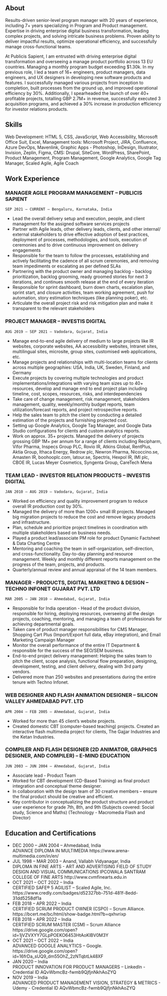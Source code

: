 ## About

Results-driven senior-level program manager with 20 years of experience, including 7+ years specializing in Program and Product management. Expertise in driving enterprise digital business transformation, leading complex projects, and solving intricate business problems. Proven ability to deliver impactful results, optimize operational efficiency, and successfully manage cross-functional teams.

At Publicis Sapient, I am entrusted with driving enterprise digital transformation and overseeing a manage product portfolio across 13 EU countries. Managing a monthly program budget exceeding $1.30k. In my previous role, I led a team of 16+ engineers, product managers, data engineers, and UX designers in developing new software products and features. I successfully managed various projects from inception to completion, built processes from the ground up, and improved operational efficiency by 30%. Additionally, I spearheaded the launch of over 40+ profitable projects, totalling GBP 2.7M+ in revenue, successfully executed 3 acquisition programs, and achieved a 30% increase in production efficiency for investor relations products.

## Skills

Web Development: HTML 5, CSS, JavaScript, Web Accessibility, Microsoft Office Suit, Excel, Management tools: Microsoft Project, JIRA, Confluence, Azure DevOps, Mavenlink, Graphic Apps - Photoshop, InDesign, Illustrator, Invision, Zeplin, Figma, CMS: Drupal, SiteCore, WordPress, SharePoint, Product Management, Program Management, Google Analytics, Google Tag Manager, Scaled Agile, Agile Coach

## Work Experience

### MANAGER AGILE PROGRAM MANAGEMENT – PUBLICIS SAPIENT
`SEP 2021 – CURRENT – Bengaluru, Karnataka, India` <br/>
<ul>
<li>Lead the overall delivery setup and execution, people, and client management for the assigned software services projects</li>
<li>Partner with Agile leads, other delivery leads, clients, and other internal/ external stakeholders to drive effective adoption of best practices, deployment of processes, methodologies, and tools, execution of ceremonies and to drive continuous improvement on delivery engagements </li>
<li>Responsible for the team to follow the processes, establishing and actively facilitating the cadence of all scrum ceremonies, and removing team impediments or escalating as per defined SLAs</li>
<li>Partnering with the product owner and managing backlog - backlog prioritization, backlog grooming, ready groomed stories for next 3 iterations, and continues smooth release at the end of every iteration</li>
<li>Responsible for sprint dashboard, burn down charts, escalation plan, sprint start, and closure activities, team working agreement, push for automation, story estimation techniques (like planning poker), etc.</li>
<li>Articulate the overall project risk and risk mitigation plan and make it transparent to the relevant stakeholders</li>
</ul>

### PROJECT MANAGER – INVESTIS DIGITAL
`AUG 2019 – SEP 2021 – Vadodara, Gujarat, India`<br/>
<ul>
<li>Manage end-to-end agile delivery of medium to large projects like IR websites, corporate websites, AA accessibility websites, Intranet sites, multilingual sites, microsite, group sites, customised web applications, etc.</li>
<li>Manage projects and relationships with multi-location teams for clients across multiple geographies: USA, India, UK, Sweden, Finland, and Germany</li>
<li>Execute projects by covering multiple technologies and product implementations/integrations with varying team sizes up to 40+ resources, develop and manage end to end project plan including timeline, cost, scopes, resources, risks, and interdependencies</li>
<li>Take care of change management, risk management, stakeholders management, quality, weekly/monthly budget reports, team utilization/forecast reports, and project retrospective reports.</li>
<li>Help the sales team to pitch the client by conducting a detailed estimation of the projects and furnishing projected cost.</li>
<li>Setting up Google Analytics, Google Tag Manager, and Google Data Studio configurations for clients and custom analytics reports.</li>
<li>Work on approx. 35+ projects. Managed the delivery of projects grossing GBP 1M+ per annum for a range of clients including Recipharm, Vifor Pharma, Inspecs Group PLC, Rovio IR, Atkins Global, RentPlus, Aktia Group, Ithaca Energy, Redrow plc, Newron Pharma, Nicoccino.se, Amasten IR, boohooplc.com, latour.se, Spectris, Hexpol IR, IMI plc, CBOE IR, Lucas Meyer Cosmetics, Syngenta Group, CareTech Mena</li>
</ul>


### TEAM LEAD - INVESTOR RELATION PRODUCTS – INVESTIS DIGITAL
`JAN 2010 – AUG 2019 – Vadodara, Gujarat, India`<br/>
<ul>
<li>Worked on efficiency and quality improvement program to reduce overall IR production cost by 30%.</li>
<li>Managed the delivery of more than 1200+ small IR projects. Managed big migration projects to reduce the cost and remove legacy products and infrastructure. </li>
<li>Plan, schedule and prioritize project timelines in coordination with multiple stakeholders based on business needs. </li>
<li>Played a product lead/associate PM role for product Dynamic Factsheet & Data Charting Centre</li>
<li>Mentoring and coaching the team in self-organization, self-direction, and cross-functionality. Day-to-day planning and resource management. Weekly and monthly different reports management on the progress of the team, projects, and products.</li>
<li>Quarterly/annual review and annual appraisal of the 14 team members.</li>
</ul>


### MANAGER - PRODUCTS, DIGITAL MARKETING & DESIGN – TECHNO INFONET GUJARAT PVT. LTD
`MAR 2005 – JAN 2010 – Ahmedabad, Gujarat, India`<br/>
<ul>
<li>Responsible for India operation - Head of the product division, responsible for hiring, deploying resources, overseeing all the design projects, coaching, mentoring, and managing a team of professionals for achieving departmental goals.</li>
<li>Taken care of product manager responsibilities for CMS Manager, Shopping Cart Plus (Import/Export full data, eBay integration), and Email Marketing Campaign Manager</li>
<li>Monitor the overall performance of the entire IT Department & responsible for the success of the SEO/SEM business. </li>
<li>End-to-end project delivery management: Helping the sales team to pitch the client, scope analysis, functional flow preparation, designing, development, testing, and client delivery, dealing with 3rd party vendors. </li>
<li>Delivered more than 250 websites and presentations during the entire tenure with Techno Infonet. </li>
</ul>


### WEB DESIGNER AND FLASH ANIMATION DESIGNER – SILICON VALLEY AHMEDABAD PVT. LTD
`APR 2004 – FEB 2005 – Ahmedabad, Gujarat, India`<br/>
<ul>
<li>Worked for more than 45 client’s website projects.</li>
<li>Created domestic CBT (computer-based teaching) projects. Created an interactive flash multimedia project for clients, The Gajjar Industries and the Ketan Industries.</li>
</ul>


### COMPILER AND FLASH DESIGNER (2D ANIMATOR, GRAPHICS DESIGNER, AND COMPILER) – E-MIND EDUCATION
`JUN 2003 – JUN 2004 – Ahmedabad, Gujarat, India`<br/>
<ul>
<li>Associate lead - Product Team</li>
<li>Worked for CBT development (CD-Based Training) as final product integration and conceptual theme designer.</li>
<li>In collaboration with the design team of 30 creative members – ensure the final product should be creative and efficient. </li>
<li>Key contributor in conceptualizing the product structure and product user experience for grade 7th, 8th, and 9th (Subjects covered: Social study, Science and Maths) (Technology - Macromedia Flash and Director)</li>
</ul>


## Education and Certifications
<ul>
<li>
DEC 2000 – JAN 2004 – Ahmedabad, India <br/>
ADVANCE DIPLOMA IN MULTIMEDIA  https://www.arena-multimedia.com/in/en/	
</li>
<li>
JUL 1998 – MAR 2003 – Anand, Vallabh Vidyanagar, India <br/>
DIPLOMA IN FINE ARTS - ART AND ADVERTISING FIELD OF STUDY DESIGN AND VISUAL COMMUNICATIONS
IPCOWALA SANTRAM COLLEGE OF FINE ARTS  http://www.cvmfinearts.edu.in
</li>
  
<li>OCT 2021 – OCT 2022 – India <br/>
CERTIFIED SAFE® 5 AGILIST – Scaled Agile, Inc.  https://www.credly.com/badges/d52327bb-751d-481f-8edd-31dd5258df1a
</li>
<li>
FEB 2018 – APR 2022 – India <br/>
CERTIFIED SCRUM PRODUCT OWNER (CSPO) – Scrum Alliance. https://bcert.me/bc/html/show-badge.html?b=qxhvrixp
</li>
<li>
FEB 2018 – APR 2022 – India <br/>
CERTIFIED SCRUM MASTER (CSM) – Scrum Alliance https://drive.google.com/open?id=1jVZVXYY7GLpPOEKO6453HtAoKlBV0M3Y
</li>
<li>
OCT 2021 – OCT 2022 – India <br/>
ADVANCED GOOGLE ANALYTICS – Google.  https://drive.google.com/open?id=16frDa_sUQ9_dm55OhZ_2zNTqbtLk48XF
</li>
<li>
JAN 2020 – India <br/>
PRODUCT INNOVATION FOR PRODUCT MANAGERS – LinkedIn - Credential ID AQvWbmcBz-fwmb9QjfjnNkhAoZYQ
</li>
<li>
NOV 2019 – India <br/>
ADVANCED PRODUCT MANAGEMENT VISION, STRATEGY & METRICS - Udemy - Credential ID AQvWbmcBz-fwmb9QjfjnNkhAoZYQ
</li>

</ul>
